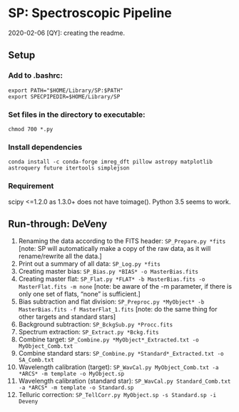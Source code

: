 # SP: Spectroscopic Pipeline

2020-02-06 [QY]: creating the readme.

## Setup

### Add to .bashrc:

```
export PATH="$HOME/Library/SP:$PATH"
export SPECPIPEDIR=$HOME/Library/SP
```

### Set files in the directory to executable:

```
chmod 700 *.py
```

### Install dependencies

```
conda install -c conda-forge imreg_dft pillow astropy matplotlib astroquery future itertools simplejson
```

### Requirement

scipy <=1.2.0 as 1.3.0+ does not have toimage(). Python 3.5 seems to work.

## Run-through: DeVeny

1. Renaming the data according to the FITS header: `SP_Prepare.py *fits` [note: SP will automatically make a copy of the raw data, as it will rename/rewrite all the data.]
2. Print out a summary of all data: `SP_Log.py *fits`
3. Creating master bias: `SP_Bias.py *BIAS* -o MasterBias.fits`
4. Creating master flat: `SP_Flat.py *FLAT* -b MasterBias.fits -o MasterFlat.fits -m none` [note: be aware of the -m parameter, if there is only one set of flats, “none” is sufficient.]
5. Bias subtraction and flat division: `SP_Preproc.py *MyObject* -b MasterBias.fits -f MasterFlat_1.fits` [note: do the same thing for other targets and standard stars]
6. Background subtraction: `SP_BckgSub.py *Procc.fits`
7. Spectrum extraction: `SP_Extract.py *Bckg.fits`
8. Combine target: `SP_Combine.py *MyObject*_Extracted.txt -o MyObject_Comb.txt`
9. Combine standard stars: `SP_Combine.py *Standard*_Extracted.txt -o SA_Comb.txt`
10. Wavelength calibration (target): `SP_WavCal.py MyObject_Comb.txt -a *ARCS* -m template -o MyObject.sp`
11. Wavelength calibration (standard star): `SP_WavCal.py Standard_Comb.txt -a *ARCS* -m template -o Standard.sp`
12. Telluric correction: `SP_TellCorr.py MyObject.sp -s Standard.sp -i Deveny`
